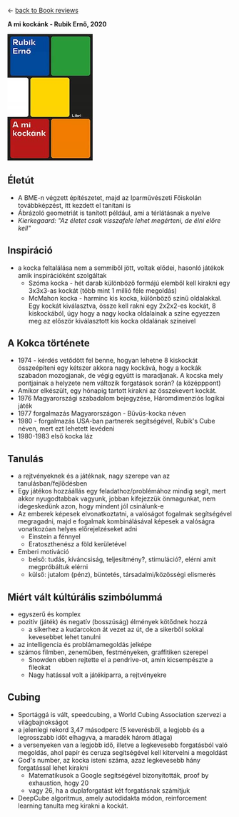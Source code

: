 &leftarrow; [back to Book reviews](index.md)

**A mi kockánk - Rubik Ernő, 2020**

![alt text](cubed.jpg "Cover")

## Életút
 - A BME-n végzett építészetet, majd az Iparművészeti Főiskolán továbbképzést, itt kezdett el tanítani is
 - Ábrázoló geometriát is tanított például, ami a térlátásnak a nyelve
 - *Kierkegaard: "Az életet csak visszafele lehet megérteni, de élni előre kell"*

## Inspiráció
 - a kocka feltalálása nem a semmiből jött, voltak elődei, hasonló játékok amik inspirációként szolgáltak
   - Szóma kocka - hét darab különböző formájú elemből kell kirakni egy 3x3x3-as kockát (több mint 1 millió féle megoldás)
   - McMahon kocka - harminc kis kocka, különböző színű oldalakkal. Egy kockát kiválasztva, össze kell rakni egy 2x2x2-es kockát, 8 kiskockából, úgy hogy a nagy kocka oldalainak a színe egyezzen meg az először kiválasztott kis kocka oldalának színeivel

## A Kokca története
 - 1974 - kérdés vetődött fel benne, hogyan lehetne 8 kiskockát összeépíteni egy kétszer akkora nagy kockává, hogy a kockák szabadon mozogjanak, de végig együtt is maradjanak. A kocska mely pontjainak a helyzete nem változik forgatások során? (a középppont)
 - Amikor elkészült, egy hónapig tartott kirakni az összekevert kockát.
 - 1976 Magyarországi szabadalom bejegyzése, Háromdimenziós logikai játék
 - 1977 forgalmazás Magyarországon - Bűvüs-kocka néven
 - 1980 - forgalmazás USA-ban partnerek segítségével, Rubik's Cube néven, mert ezt lehetett levédeni
 - 1980-1983 első kocka láz

## Tanulás
 - a rejtvényeknek és a játéknak, nagy szerepe van az tanulásban/fejlődésben
 - Egy játékos hozzáállás egy feladathoz/problémához mindig segít, mert akkor nyugodtabbak vagyunk, jobban kifejezzük önmagunkat, nem idegeskedünk azon, hogy mindent jól csinálunk-e
 - Az emberek képesek elvonatkoztatni, a valóságot fogalmak segítségével megragadni, majd e fogalmak kombinálásával képesek a valóságra vonatkozóan helyes előrejelzéseket adni
   - Einstein a fénnyel
   - Eratoszthenész a föld kerületével
 - Emberi motiváció
   - belső: tudás, kíváncsiság, teljesítmény?, stimuláció?, elérni amit megpróbáltuk elérni
   - külső: jutalom (pénz), büntetés, társadalmi/közösségi elismerés

## Miért vált kúltúrális szimbólummá
 - egyszerű és komplex 
 - pozitív (játék) és negatív (bosszúság) élmények kötődnek hozzá 
    - a sikerhez  a kudarcokon át vezet az út, de a sikerből sokkal kevesebbet lehet tanulni
 - az intelligencia és problámamegoldás jelképe
 - számos filmben, zeneműben, festményeken, graffitiken szerepel
   - Snowden ebben rejtette el a pendrive-ot, amin kicsempészte a fileokat
   - Nagy hatással volt a játékiparra, a rejtvényekre

## Cubing  
 - Sportággá is vált, speedcubing, a World Cubing Association szervezi a világbajnokságot
 - a jelenlegi rekord 3,47 másodperc (5 keverésből, a legjobb és a legrosszabb időt elhagyva, a maradék három átlaga)
 - a versenyeken van a legjobb idő, illetve a legkevesebb forgatásból való megoldás, ahol papír és ceruza segítségével kell kitervelni a megoldást
 - God's number, az kocka isteni száma, azaz legkevesebb hány forgatással lehet kirakni
    - Matematikusok a Google segítségével bizonyították, proof by exhaustion, hogy 20
    - vagy 26, ha a duplaforgatást két forgatásnak számítjuk
 - DeepCube algoritmus, amely autodidakta módon, reinforcement learning tanulta meg kirakni a kockát.

